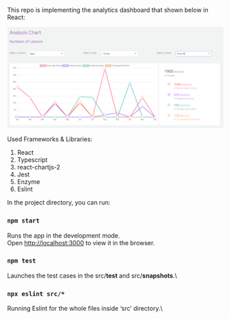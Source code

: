This repo is implementing the analytics dashboard that shown below in React:

![design](./chart-design.PNG)

Used Frameworks & Libraries:

1. React 
2. Typescript
3. react-chartjs-2
4. Jest
5. Enzyme
6. Eslint

In the project directory, you can run:

### `npm start`

Runs the app in the development mode.\
Open [http://localhost:3000](http://localhost:3000) to view it in the browser.

### `npm test`

Launches the test cases in the src/__test__ and src/__snapshots__.\


### `npx eslint src/*`
Running Eslint for the whole files inside ‘src’ directory.\
